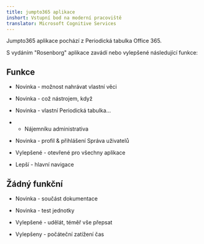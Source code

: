 ```yaml
---
title: jumpto365 aplikace
inshort: Vstupní bod na moderní pracoviště
translator: Microsoft Cognitive Services
---
```



Jumpto365 aplikace pochází z Periodická tabulka Office 365. 

S vydáním "Rosenborg" aplikace zavádí nebo vylepšené následující funkce:

## Funkce

* Novinka - možnost nahrávat vlastní věci

* Novinka - což nástrojem, když

* Novinka - vlastní Periodická tabulka...

* - Nájemníku administrativa

* Novinka - profil & přihlášení Správa uživatelů

* Vylepšené - otevřené pro všechny aplikace

* Lepší - hlavní navigace

## Žádný funkční

* Novinka - součást dokumentace

* Novinka - test jednotky

* Vylepšené - udělát, téměř vše přepsat

* Vylepšeny - počáteční zatížení čas




